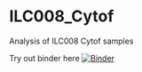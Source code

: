 # ILC008_Cytof
Analysis of ILC008 Cytof samples


Try out binder here
[![Binder](https://mybinder.org/badge_logo.svg)](https://mybinder.org/v2/gh/RebeccaPPayne/ILC008_Cytof.git/HEAD?urlpath=rstudio)
